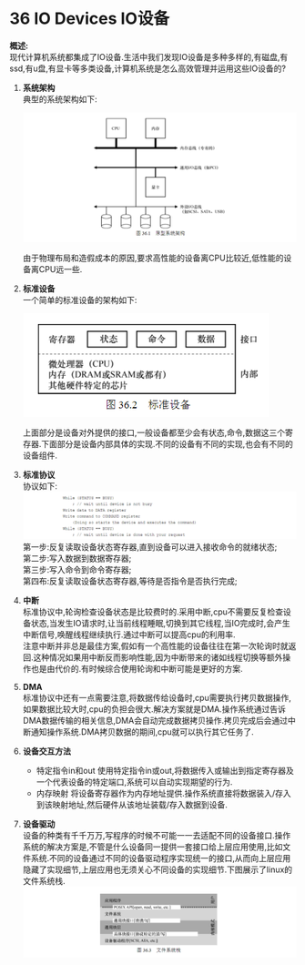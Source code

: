 36 IO Devices IO设备
===

**概述:**  
现代计算机系统都集成了IO设备.生活中我们发现IO设备是多种多样的,有磁盘,有ssd,有u盘,有显卡等多类设备,计算机系统是怎么高效管理并运用这些IO设备的?

1.  **系统架构**  
    典型的系统架构如下:

    ![](img/system_architecture.png)

    由于物理布局和造假成本的原因,要求高性能的设备离CPU比较近,低性能的设备离CPU远一些.
2.  **标准设备**  
    一个简单的标准设备的架构如下: 

    ![](img/simple_standard_device.png)

    上面部分是设备对外提供的接口,一般设备都至少会有状态,命令,数据这三个寄存器.下面部分是设备内部具体的实现.不同的设备有不同的实现,也会有不同的设备组件.
3.  **标准协议**  
    协议如下:  
    ![](img/IO_standard_protocal.png)  
    第一步:反复读取设备状态寄存器,直到设备可以进入接收命令的就绪状态;  
    第二步:写入数据到数据寄存器;  
    第三步:写入命令到命令寄存器;  
    第四布:反复读取设备状态寄存器,等待是否指令是否执行完成;
4.  **中断**  
    标准协议中,轮询检查设备状态是比较费时的.采用中断,cpu不需要反复检查设备状态,当发生IO请求时,让当前线程睡眠,切换到其它线程,当IO完成时,会产生中断信号,唤醒线程继续执行.通过中断可以提高cpu的利用率.  
    注意中断并非总是最佳方案,假如有一个高性能的设备往往在第一次轮询时就返回.这种情况如果用中断反而影响性能,因为中断带来的诸如线程切换等额外操作也是由代价的.有时候综合使用轮询和中断可能是更好的方案.
5.  **DMA**  
    标准协议中还有一点需要注意,将数据传给设备时,cpu需要执行拷贝数据操作,如果数据比较大时,cpu的负担会很大.解决方案就是DMA.操作系统通过告诉DMA数据传输的相关信息,DMA会自动完成数据拷贝操作.拷贝完成后会通过中断通知操作系统.DMA拷贝数据的期间,cpu就可以执行其它任务了.
6.  **设备交互方法**  
    *   特定指令in和out
        使用特定指令in或out,将数据传入或输出到指定寄存器及一个代表设备的特定端口,系统可以自动实现期望的行为.
    *   内存映射
        将设备寄存器作为内存地址提供.操作系统直接将数据装入/存入到该映射地址,然后硬件从该地址装载/存入数据到设备.
7.  **设备驱动**  
    设备的种类有千千万万,写程序的时候不可能一一去适配不同的设备接口.操作系统的解决方案是,不管是什么设备同一提供一套接口给上层应用使用,比如文件系统.不同的设备通过不同的设备驱动程序实现统一的接口,从而向上层应用隐藏了实现细节,上层应用也无须关心不同设备的实现细节.下图展示了linux的文件系统栈.
    ![](img/linux_filesystem_architecture.png)